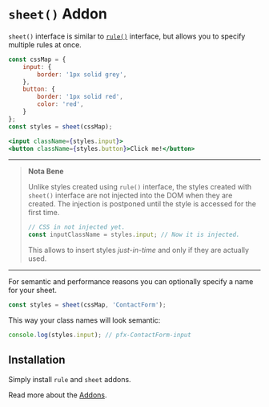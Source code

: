 # `sheet()` Addon

`sheet()` interface is similar to [`rule()`](./rule.md) interface, but allows you
to specify multiple rules at once.

```jsx
const cssMap = {
    input: {
        border: '1px solid grey',
    },
    button: {
        border: '1px solid red',
        color: 'red',
    }
};
const styles = sheet(cssMap);

<input className={styles.input}>
<button className={styles.button}>Click me!</button>
```

---

> __Nota Bene__
>
> Unlike styles created using `rule()` interface, the styles created with `sheet()` interface are
> not injected into the DOM when they are created. The injection is postponed until the style is accessed for the first time.
>
> ```js
> // CSS in not injected yet.
> const inputClassName = styles.input; // Now it is injected.
> ```
>
> This allows to insert styles *just-in-time* and only if they are actually used.

---

For semantic and performance reasons you can optionally specify a name for your sheet.

```js
const styles = sheet(cssMap, 'ContactForm');
```

This way your class names will look semantic:

```js
console.log(styles.input); // pfx-ContactForm-input
```

## Installation

Simply install `rule` and `sheet` addons.

Read more about the [Addons](./Addons.md).
